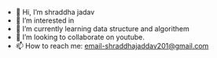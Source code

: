 - 👋 Hi, I’m shraddha jadav
- 👀 I’m interested in 
- 🌱 I’m currently learning data structure and algorithem
- 💞️ I’m looking to collaborate on youtube.
- 📫 How to reach me: email-shraddhajaddav201@gmail.com
